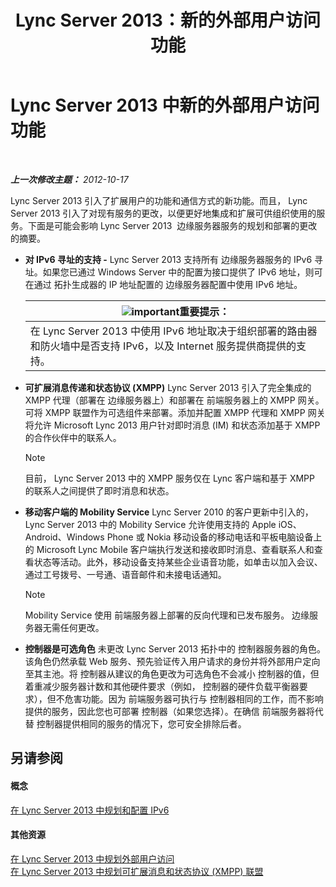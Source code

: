 ﻿---
title: Lync Server 2013：新的外部用户访问功能
TOCTitle: 新的外部用户访问功能
ms:assetid: 99da6bd5-ec14-4ad9-8f7d-37fbddf567dd
ms:mtpsurl: https://technet.microsoft.com/zh-cn/library/Gg398794(v=OCS.15)
ms:contentKeyID: 49313695
ms.date: 05/19/2016
mtps_version: v=OCS.15
ms.translationtype: HT
---

# Lync Server 2013 中新的外部用户访问功能

 

_**上一次修改主题：** 2012-10-17_

Lync Server 2013 引入了扩展用户的功能和通信方式的新功能。而且， Lync Server 2013 引入了对现有服务的更改，以便更好地集成和扩展可供组织使用的服务。下面是可能会影响 Lync Server 2013  边缘服务器服务的规划和部署的更改的摘要。

  - **对 IPv6 寻址的支持 -** Lync Server 2013 支持所有 边缘服务器服务的 IPv6 寻址。如果您已通过 Windows Server 中的配置为接口提供了 IPv6 地址，则可在通过 拓扑生成器的 IP 地址配置的 边缘服务器配置中使用 IPv6 地址。
    
    <table>
    <thead>
    <tr class="header">
    <th><img src="images/Gg398794.important(OCS.15).gif" title="important" alt="important" />重要提示：</th>
    </tr>
    </thead>
    <tbody>
    <tr class="odd">
    <td>在 Lync Server 2013 中使用 IPv6 地址取决于组织部署的路由器和防火墙中是否支持 IPv6，以及 Internet 服务提供商提供的支持。</td>
    </tr>
    </tbody>
    </table>


  - **可扩展消息传递和状态协议 (XMPP)** Lync Server 2013 引入了完全集成的 XMPP 代理（部署在 边缘服务器上）和部署在 前端服务器上的 XMPP 网关。可将 XMPP 联盟作为可选组件来部署。添加并配置 XMPP 代理和 XMPP 网关将允许 Microsoft Lync 2013 用户针对即时消息 (IM) 和状态添加基于 XMPP 的合作伙伴中的联系人。
    
    > [!NOTE]  
    > 目前， Lync Server 2013 中的 XMPP 服务仅在 Lync 客户端和基于 XMPP 的联系人之间提供了即时消息和状态。
    


  - **移动客户端的 Mobility Service** Lync Server 2010 的客户更新中引入的， Lync Server 2013 中的 Mobility Service 允许使用支持的 Apple iOS、Android、Windows Phone 或 Nokia 移动设备的移动电话和平板电脑设备上的 Microsoft Lync Mobile 客户端执行发送和接收即时消息、查看联系人和查看状态等活动。此外，移动设备支持某些企业语音功能，如单击以加入会议、通过工号拨号、一号通、语音邮件和未接电话通知。
    
    > [!NOTE]  
    > Mobility Service 使用 前端服务器上部署的反向代理和已发布服务。 边缘服务器无需任何更改。
    


  - **控制器是可选角色** 未更改 Lync Server 2013 拓扑中的 控制器服务器的角色。该角色仍然承载 Web 服务、预先验证传入用户请求的身份并将外部用户定向至其主池。将 控制器从建议的角色更改为可选角色不会减小 控制器的值，但着重减少服务器计数和其他硬件要求（例如， 控制器的硬件负载平衡器要求），但不危害功能。因为 前端服务器可执行与 控制器相同的工作，而不影响提供的服务，因此您也可部署 控制器（如果您选择）。在确信 前端服务器将代替 控制器提供相同的服务的情况下，您可安全排除后者。

## 另请参阅

#### 概念

[在 Lync Server 2013 中规划和配置 IPv6](lync-server-2013-planning-for-and-configuring-ipv6.md)  

#### 其他资源

[在 Lync Server 2013 中规划外部用户访问](lync-server-2013-planning-for-external-user-access.md)  
[在 Lync Server 2013 中规划可扩展消息和状态协议 (XMPP) 联盟](lync-server-2013-planning-for-extensible-messaging-and-presence-protocol-xmpp-federation.md)

